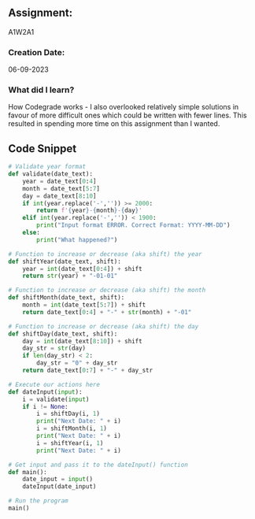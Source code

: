 ## Assignment:
A1W2A1
### Creation Date:
06-09-2023
### What did I learn?
How Codegrade works - I also overlooked relatively simple solutions in favour of more difficult ones which could be written with fewer lines. This resulted in spending more time on this assignment than I wanted. 

## Code Snippet
```python
# Validate year format
def validate(date_text):
    year = date_text[0:4]
    month = date_text[5:7]
    day = date_text[8:10]
    if int(year.replace('-','')) >= 2000:
        return f'{year}-{month}-{day}'
    elif int(year.replace('-','')) < 1900:
        print("Input format ERROR. Correct Format: YYYY-MM-DD")
    else:
        print("What happened?")

# Function to increase or decrease (aka shift) the year
def shiftYear(date_text, shift):
    year = int(date_text[0:4]) + shift
    return str(year) + "-01-01"

# Function to increase or decrease (aka shift) the month
def shiftMonth(date_text, shift):
    month = int(date_text[5:7]) + shift
    return date_text[0:4] + "-" + str(month) + "-01"

# Function to increase or decrease (aka shift) the day
def shiftDay(date_text, shift):
    day = int(date_text[8:10]) + shift
    day_str = str(day)
    if len(day_str) < 2:
        day_str = "0" + day_str
    return date_text[0:7] + "-" + day_str

# Execute our actions here
def dateInput(input):
    i = validate(input)
    if i != None:
        i = shiftDay(i, 1)
        print("Next Date: " + i)
        i = shiftMonth(i, 1)
        print("Next Date: " + i)
        i = shiftYear(i, 1)
        print("Next Date: " + i)

# Get input and pass it to the dateInput() function
def main():
    date_input = input()
    dateInput(date_input)

# Run the program
main()
```

